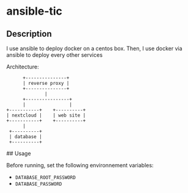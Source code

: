 # ansible-tic


## Description

I use ansible to deploy docker on a centos box.
Then, I use docker via ansible to deploy every other services

Architecture:
```
      +---------------+
      | reverse proxy |
      +---------------+
              |
      +----------------+
      |                |
+-----------+    +----------+
| nextcloud |    | web site |
+-----------+    +----------+
      |
 +----------+
 | database |
 +----------+
```

## Usage

Before running, set the following environnement variables:
* `DATABASE_ROOT_PASSWORD`
* `DATABASE_PASSWORD`
